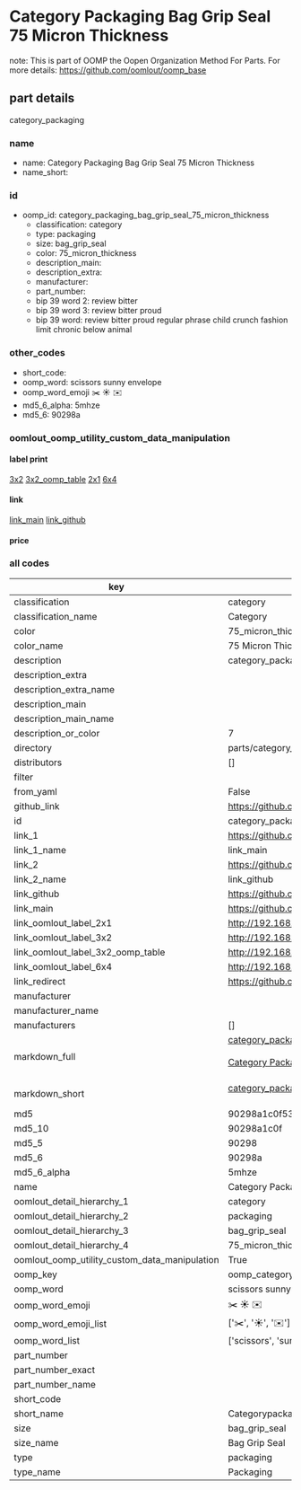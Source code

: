 # Category Packaging Bag Grip Seal 75 Micron Thickness  

note: This is part of OOMP the Oopen Organization Method For Parts. For more details: https://github.com/oomlout/oomp_base

##  part details
  



category_packaging



### name
* name: Category Packaging Bag Grip Seal 75 Micron Thickness
* name_short: 
### id
* oomp_id: category_packaging_bag_grip_seal_75_micron_thickness
  * classification: category
  * type: packaging
  * size: bag_grip_seal
  * color: 75_micron_thickness
  * description_main: 
  * description_extra: 
  * manufacturer: 
  * part_number: 
  * bip 39 word 2: review bitter
  * bip 39 word 3: review bitter proud
  * bip 39 word: review bitter proud regular phrase child crunch fashion limit chronic below animal

### other_codes
* short_code: 
* oomp_word: scissors sunny envelope
* oomp_word_emoji :scissors: :sunny: :envelope:
* md5_6_alpha: 5mhze
* md5_6: 90298a






### oomlout_oomp_utility_custom_data_manipulation
#### label print
[3x2](http://192.168.1.245:1112/?label=oomp%205mhze)
[3x2_oomp_table](http://192.168.1.108:1112/?label=oomp%205mhze)
[2x1](http://192.168.1.242:1112/?label=oomp%205mhze)
[6x4](http://192.168.1.55:1112/?label=oomp%205mhze)    

#### link

[link_main](https://github.com/oomlout/oomlout_oomp_version_1_messy/tree/main/parts/category_packaging_bag_grip_seal_75_micron_thickness) [link_github](https://github.com/oomlout/oomlout_oomp_version_1_messy/tree/main/parts/category_packaging_bag_grip_seal_75_micron_thickness)                             

#### price







### all codes 
| key | value |  
| --- | --- |  
| classification | category |  
| classification_name | Category |  
| color | 75_micron_thickness |  
| color_name | 75 Micron Thickness |  
| description | category_packaging |  
| description_extra |  |  
| description_extra_name |  |  
| description_main |  |  
| description_main_name |  |  
| description_or_color | 7  |  
| directory | parts/category_packaging_bag_grip_seal_75_micron_thickness |  
| distributors | [] |  
| filter |  |  
| from_yaml | False |  
| github_link | https://github.com/oomlout/oomlout_oomp_part_src/tree/main/parts/category_packaging_bag_grip_seal_75_micron_thickness |  
| id | category_packaging_bag_grip_seal_75_micron_thickness |  
| link_1 | https://github.com/oomlout/oomlout_oomp_version_1_messy/tree/main/parts/category_packaging_bag_grip_seal_75_micron_thickness |  
| link_1_name | link_main |  
| link_2 | https://github.com/oomlout/oomlout_oomp_version_1_messy/tree/main/parts/category_packaging_bag_grip_seal_75_micron_thickness |  
| link_2_name | link_github |  
| link_github | https://github.com/oomlout/oomlout_oomp_version_1_messy/tree/main/parts/category_packaging_bag_grip_seal_75_micron_thickness |  
| link_main | https://github.com/oomlout/oomlout_oomp_version_1_messy/tree/main/parts/category_packaging_bag_grip_seal_75_micron_thickness |  
| link_oomlout_label_2x1 | http://192.168.1.242:1112/?label=oomp%205mhze |  
| link_oomlout_label_3x2 | http://192.168.1.245:1112/?label=oomp%205mhze |  
| link_oomlout_label_3x2_oomp_table | http://192.168.1.108:1112/?label=oomp%205mhze |  
| link_oomlout_label_6x4 | http://192.168.1.55:1112/?label=oomp%205mhze |  
| link_redirect | https://github.com/oomlout/oomlout_oomp_version_1_messy/tree/main/parts/category_packaging_bag_grip_seal_75_micron_thickness |  
| manufacturer |  |  
| manufacturer_name |  |  
| manufacturers | [] |  
| markdown_full | [category_packaging_bag_grip_seal_75_micron_thickness](none)<br>[](none)<br>[Category Packaging Bag Grip Seal 75 Micron Thickness](none)<br><br> |  
| markdown_short | [category_packaging_bag_grip_seal_75_micron_thickness](none)<br><br> |  
| md5 | 90298a1c0f53469c9fd1eb4d5985b5c4 |  
| md5_10 | 90298a1c0f |  
| md5_5 | 90298 |  
| md5_6 | 90298a |  
| md5_6_alpha | 5mhze |  
| name | Category Packaging Bag Grip Seal 75 Micron Thickness |  
| oomlout_detail_hierarchy_1 | category |  
| oomlout_detail_hierarchy_2 | packaging |  
| oomlout_detail_hierarchy_3 | bag_grip_seal |  
| oomlout_detail_hierarchy_4 | 75_micron_thickness |  
| oomlout_oomp_utility_custom_data_manipulation | True |  
| oomp_key | oomp_category_packaging_bag_grip_seal_75_micron_thickness |  
| oomp_word | scissors sunny envelope |  
| oomp_word_emoji | :scissors: :sunny: :envelope: |  
| oomp_word_emoji_list | [':scissors:', ':sunny:', ':envelope:'] |  
| oomp_word_list | ['scissors', 'sunny', 'envelope'] |  
| part_number |  |  
| part_number_exact |  |  
| part_number_name |  |  
| short_code |  |  
| short_name | Categorypackaging |  
| size | bag_grip_seal |  
| size_name | Bag Grip Seal |  
| type | packaging |  
| type_name | Packaging |  
